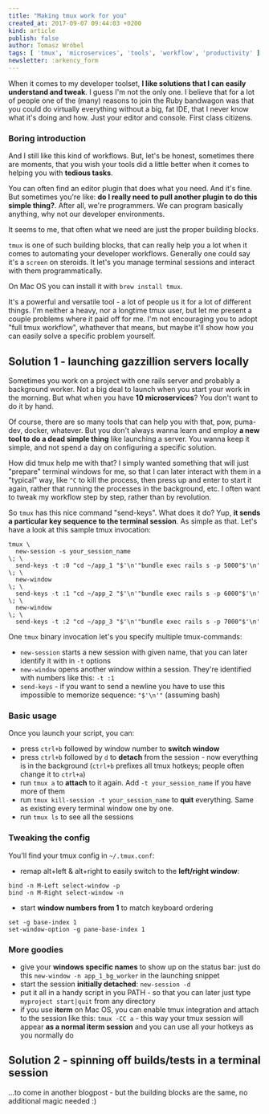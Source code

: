 ```yaml
---
title: "Making tmux work for you"
created_at: 2017-09-07 09:44:03 +0200
kind: article
publish: false
author: Tomasz Wróbel
tags: [ 'tmux', 'microservices', 'tools', 'workflow', 'productivity' ]
newsletter: :arkency_form
---
```


When it comes to my developer toolset, **I like solutions that I can easily understand and tweak**. I guess I'm not the only one. I believe that for a lot of people one of the (many) reasons to join the Ruby bandwagon was that you could do virtually everything without a big, fat IDE, that I never know what it's doing and how. Just your editor and console. First class citizens.

<!-- more -->

### Boring introduction

And I still like this kind of workflows. But, let's be honest, sometimes there are moments, that you wish your tools did a little better when it comes to helping you with **tedious tasks**.

You can often find an editor plugin that does what you need. And it's fine. But sometimes you're like: **do I really need to pull another plugin to do this simple thing?**. After all, we're programmers. We can program basically anything, why not our developer environments.

It seems to me, that often what we need are just the proper building blocks.

`tmux` is one of such building blocks, that can really help you a lot when it comes to automating your developer workflows. Generally one could say it's a `screen` on steroids. It let's you manage terminal sessions and interact with them programmatically.

On Mac OS you can install it with `brew install tmux`.

It's a powerful and versatile tool - a lot of people us it for a lot of different things. I'm neither a heavy, nor a longtime tmux user, but let me present a couple problems where it paid off for me. I'm not encouraging you to adopt "full tmux workflow", whathever that means, but maybe it'll show how you can easily solve a specific problem yourself.

## Solution 1 - launching gazzillion servers locally

Sometimes you work on a project with one rails server and probably a background worker. Not a big deal to launch when you start your work in the morning. But what when you have **10 microservices**? You don't want to do it by hand.

Of course, there are so many tools that can help you with that, pow, puma-dev, docker, whatever. But you don't always wanna learn and employ **a new tool to do a dead simple thing** like launching a server. You wanna keep it simple, and not spend a day on configuring a specific solution.

How did tmux help me with that? I simply wanted something that will just "prepare" terminal windows for me, so that I can later interact with them in a "typical" way, like `^C` to kill the process, then press up and enter to start it again, rather that running the processes in the background, etc. I often want to tweak my workflow step by step, rather than by revolution.

So `tmux` has this nice command "send-keys". What does it do? Yup, **it sends a particular key sequence to the terminal session**. As simple as that. Let's have a look at this sample tmux invocation:

```
tmux \
  new-session -s your_session_name                                       \; \
  send-keys -t :0 "cd ~/app_1 "$'\n'"bundle exec rails s -p 5000"$'\n'   \; \
  new-window                                                             \; \
  send-keys -t :1 "cd ~/app_2 "$'\n'"bundle exec rails s -p 6000"$'\n'   \; \
  new-window                                                             \; \
  send-keys -t :2 "cd ~/app_3 "$'\n'"bundle exec rails s -p 7000"$'\n'

```

One `tmux` binary invocation let's you specify multiple tmux-commands:

* `new-session` starts a new session with given name, that you can later identify it with in `-t` options
* `new-window` opens another window within a session. They're identified with numbers like this: `-t :1`
* `send-keys` - if you want to send a newline you have to use this impossible to memorize sequence: `"$'\n'"` (assuming bash)


### Basic usage

Once you launch your script, you can:

* press `ctrl+b` followed by window number to **switch window** 
* press `ctrl+b` followed by `d` to **detach** from the session - now everything is in the background (`ctrl+b` prefixes all tmux hotkeys; people often change it to `ctrl+a`)
* run `tmux a` to **attach** to it again. Add `-t your_session_name` if you have more of them
* run `tmux kill-session -t your_session_name` to **quit** everything. Same as existing every terminal window one by one.
* run `tmux ls` to see all the sessions

### Tweaking the config

You'll find your tmux config in `~/.tmux.conf`:

* remap alt+left & alt+right to easily switch to the **left/right window**:
```
bind -n M-Left select-window -p
bind -n M-Right select-window -n
``` 
* start **window numbers from 1** to match keyboard ordering
```
set -g base-index 1
set-window-option -g pane-base-index 1
```

### More goodies

* give your **windows specific names** to show up on the status bar: just do this `new-window -n app_1_bg_worker` in the launching snippet
* start the session **initially detached**: `new-session -d`
* put it all in a handy script in you PATH - so that you can later just type `myproject start|quit` from any directory
* if you use **iterm** on Mac OS, you can enable tmux integration and attach to the session like this: `tmux -CC a` - this way your tmux session will appear **as a normal iterm session** and you can use all your hotkeys as you normally do

## Solution 2 - spinning off builds/tests in a terminal session

...to come in another blogpost - but the building blocks are the same, no additional magic needed :)

